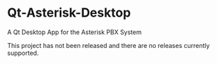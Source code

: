 # Qt-Asterisk-Desktop
A Qt Desktop App for the Asterisk PBX System

This project has not been released and there are no releases currently
supported.
